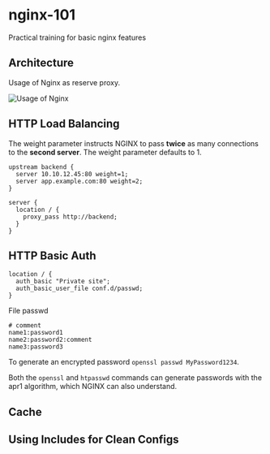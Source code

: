 # nginx-101
Practical training for basic nginx features

## Architecture

Usage of Nginx as reserve proxy.

![Usage of Nginx](https://camo.githubusercontent.com/a1d60c4ade45cd794b70b685b8973369593f4b94/68747470733a2f2f696d6775722e636f6d2f65397a777930552e706e67)

## HTTP Load Balancing

The weight parameter instructs NGINX to pass **twice** as many connections to the **second server**. 
The weight parameter defaults to 1.

```
upstream backend {
  server 10.10.12.45:80 weight=1; 
  server app.example.com:80 weight=2;
} 

server {
  location / {
    proxy_pass http://backend;
  }
}
```

## HTTP Basic Auth

```
location / {
  auth_basic "Private site"; 
  auth_basic_user_file conf.d/passwd;
}
```

File passwd
```
# comment
name1:password1
name2:password2:comment
name3:password3
```

To generate an encrypted password `openssl passwd MyPassword1234`.

Both the `openssl` and `htpasswd` commands can generate passwords with the apr1 algorithm, which NGINX can also understand.

## Cache

## Using Includes for Clean Configs
